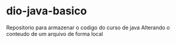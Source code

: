 # dio-java-basico
Repositorio para armazenar o codigo do curso de java 
Alterando o conteudo de um arquivo de forma local